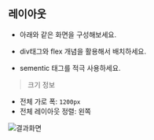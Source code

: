 ## 레이아웃

* 아래와 같은 화면을 구성해보세요. 

* div태그와 flex 개념을 활용해서 배치하세요.
* sementic 태그를 적극 사용하세요. 

> 크기 정보
* 전체 가로 폭: `1200px`
* 전체 레이아웃 정렬: 왼쪽

![결과화면](/material/images/dulumary/web/front/layout/test02_result.png)